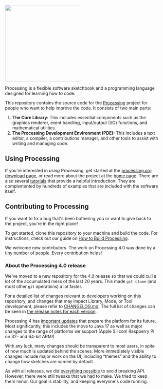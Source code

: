 <img src="https://processing.org/favicon.svg" width="250">

Processing is a flexible software sketchbook and a programming language designed for learning how to code.

This repository contains the source code for the [Processing](https://processing.org/) project for people who want to help improve the code. It consists of two main parts:

1. **The Core Library:** This includes essential components such as the graphics renderer, event handling, input/output (I/O) functions, and mathematical utilities.
2. **The Processing Development Environment (PDE):** This includes a text editor, a compiler, a contributions manager, and other tools to assist with writing and managing code.

## Using Processing

If you're interested in *using* Processing, get started at the [processing.org download page](https://processing.org/download), or read more about the project at the [home page](https://processing.org/). There are also several [tutorials](https://processing.org/tutorials) that provide a helpful introduction. They are complemented by hundreds of examples that are included with the software itself.

## Contributing to Processing
If you want to fix a bug that's been bothering you or want to give back to the project, you're in the right place!

To get started, clone this repository to your machine and build the code. For instructions, check out our guide on [How to Build Processing](build/README.md).

We welcome new contributors. The work on Processing 4.0 was done by a [tiny number of people](https://github.com/processing/processing4/graphs/contributors?from=2019-10-01&to=2022-08-09&type=c). Every contribution helps!

### About the Processing 4.0 release

We've moved to a new repository for the 4.0 release so that we could cull a lot of the accumulated mess of the last 20 years. This made `git clone` (and most other `git` operations) a lot faster.

For a detailed list of changes relevant to developers working on this repository, and changes that may impact Library, Mode, or Tool development, please refer to [CHANGELOG.md](CHANGELOG.md). The full list of changes can be seen in [the release notes for each version](build/shared/revisions.md).

Processing 4 has [important updates](wiki/Changes-in-4.0) that prepare the platform for its future. Most significantly, this includes the move to Java 17 as well as major changes to the range of platforms we support (Apple Silicon! Raspberry Pi on 32- and 64-bit ARM!)

With any luck, many changes should be transparent to most users, in spite of how much is updated behind the scenes. More immediately visible changes include major work on the UI, including “themes” and the ability to change how sketches are named by default.

As with all releases, we did [everything possible](https://twitter.com/ben_fry/status/1426282574683516928) to avoid breaking API. However, there were still tweaks that we had to make. We tried to keep them minor. Our goal is stability, and keeping everyone's code running.

